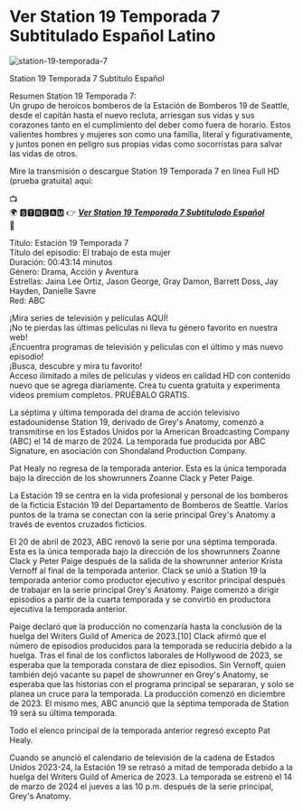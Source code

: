 # Ver Station 19 Temporada 7 Subtitulado Español Latino

![station-19-temporada-7](https://github.com/station-19-temporada-7-subtitulado/.github/assets/163602842/918954fc-15c9-4725-9964-1b6e317a46a2)


Station 19 Temporada 7 Subtitulo Español

Resumen Station 19 Temporada 7:<br/>
Un grupo de heroicos bomberos de la Estación de Bomberos 19 de Seattle, desde el capitán hasta el nuevo recluta, arriesgan sus vidas y sus corazones tanto en el cumplimiento del deber como fuera de horario. Estos valientes hombres y mujeres son como una familia, literal y figurativamente, y juntos ponen en peligro sus propias vidas como socorristas para salvar las vidas de otros.

Mire la transmisión o descargue Station 19 Temporada 7 en línea Full HD (prueba gratuita) aquí:

📺<br/>
🌍 🆂🆃🆁🅴🅰🅼 👉   ***[Ver Station 19 Temporada 7 Subtitulado Español](https://cutt.ly/Uw2QKYBq)***<br/>
📱

Título: Estación 19 Temporada 7<br/>
Título del episodio: El trabajo de esta mujer<br/>
Duración: 00:43:14 minutos<br/>
Género: Drama, Acción y Aventura<br/>
Estrellas: Jaina Lee Ortiz, Jason George, Gray Damon, Barrett Doss, Jay Hayden, Danielle Savre<br/>
Red: ABC<br/>

¡Mira series de televisión y películas AQUÍ!<br/>
¡No te pierdas las últimas películas ni lleva tu género favorito en nuestra web!<br/>
¡Encuentra programas de televisión y películas con el último y más nuevo episodio!<br/>
¡Busca, descubre y mira tu favorito!<br/>
Acceso ilimitado a miles de películas y videos en calidad HD con contenido nuevo que se agrega diariamente. Crea tu cuenta gratuita y experimenta videos premium completos. PRUÉBALO GRATIS.<br/>

La séptima y última temporada del drama de acción televisivo estadounidense Station 19, derivado de Grey's Anatomy, comenzó a transmitirse en los Estados Unidos por la American Broadcasting Company (ABC) el 14 de marzo de 2024. La temporada fue producida por ABC Signature, en asociación con Shondaland Production Company.

Pat Healy no regresa de la temporada anterior. Esta es la única temporada bajo la dirección de los showrunners Zoanne Clack y Peter Paige.

La Estación 19 se centra en la vida profesional y personal de los bomberos de la ficticia Estación 19 del Departamento de Bomberos de Seattle. Varios puntos de la trama se conectan con la serie principal Grey's Anatomy a través de eventos cruzados ficticios.

El 20 de abril de 2023, ABC renovó la serie por una séptima temporada. Esta es la única temporada bajo la dirección de los showrunners Zoanne Clack y Peter Paige después de la salida de la showrunner anterior Krista Vernoff al final de la temporada anterior. Clack se unió a Station 19 la temporada anterior como productor ejecutivo y escritor principal después de trabajar en la serie principal Grey's Anatomy. Paige comenzó a dirigir episodios a partir de la cuarta temporada y se convirtió en productora ejecutiva la temporada anterior.

Paige declaró que la producción no comenzaría hasta la conclusión de la huelga del Writers Guild of America de 2023.[10] Clack afirmó que el número de episodios producidos para la temporada se reduciría debido a la huelga. Tras el final de los conflictos laborales de Hollywood de 2023, se esperaba que la temporada constara de diez episodios. Sin Vernoff, quien también dejó vacante su papel de showrunner en Grey's Anatomy, se esperaba que las historias con el programa principal se separaran, y solo se planea un cruce para la temporada. La producción comenzó en diciembre de 2023. El mismo mes, ABC anunció que la séptima temporada de Station 19 será su última temporada.

Todo el elenco principal de la temporada anterior regresó excepto Pat Healy.

Cuando se anunció el calendario de televisión de la cadena de Estados Unidos 2023-24, la Estación 19 se retrasó a mitad de temporada debido a la huelga del Writers Guild of America de 2023. La temporada se estrenó el 14 de marzo de 2024 el jueves a las 10 p.m. después de la serie principal, Grey's Anatomy.
